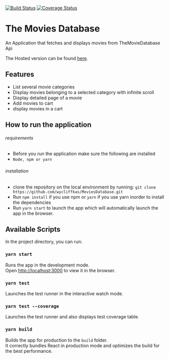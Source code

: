 [![Build Status](https://travis-ci.org/wycliffkas/MoviesDatabase.svg?branch=master)](https://travis-ci.org/wycliffkas/MoviesDatabase)
[![Coverage Status](https://coveralls.io/repos/github/wycliffkas/MoviesDatabase/badge.svg?branch=master)](https://coveralls.io/github/wycliffkas/MoviesDatabase?branch=master)

# The Movies Database

An Application that fetches and displays movies from TheMovieDatabase Api

The Hosted version can be found [here]().

## Features

- List several movie categories
- Display movies belonging to a selected category with infinite scroll
- Display detailed page of a movie
- Add movies to cart
- display movies in a cart

## How to run the application

###### requirements

- Before you run the application make sure the following are installed
- `Node, npm or yarn`

###### installation

- clone the repository on the local environment by running:
  `git clone https://github.com/wycliffkas/MoviesDatabase.git`
- Run `npm install` if you use npm or `yarn` if you use yarn inorder to install the dependencies
- Run `yarn start` to launch the app which will automatically launch the app in the browser.

## Available Scripts

In the project directory, you can run:

### `yarn start`

Runs the app in the development mode.<br />
Open [http://localhost:3000](http://localhost:3000) to view it in the browser.

### `yarn test`

Launches the test runner in the interactive watch mode.

### `yarn test --coverage`

Launches the test runner and also displays test coverage table.

### `yarn build`

Builds the app for production to the `build` folder.<br />
It correctly bundles React in production mode and optimizes the build for the best performance.
